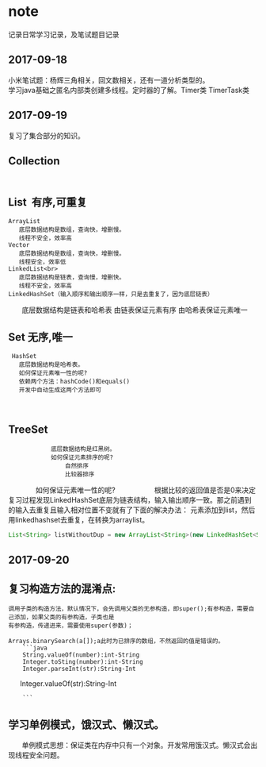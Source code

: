 # note
记录日常学习记录，及笔试题目记录

2017-09-18
-------------------------------------------------------------------

小米笔试题：杨辉三角相关，回文数相关，还有一道分析类型的。<br> 
学习java基础之匿名内部类创建多线程。定时器的了解。Timer类 TimerTask类<br> 

2017-09-19
-----------------------------------------------------------------------------

复习了集合部分的知识。<br> 
## Collection<br> <br> 
## List  有序,可重复                                                                     <br> 
    ArrayList 
       底层数据结构是数组，查询快，增删慢。
       线程不安全，效率高 
    Vector
       底层数据结构是数组，查询快，增删慢。 
       线程安全，效率低 
    LinkedList<br> 
       底层数据结构是链表，查询慢，增删快。
       线程不安全，效率高
    LinkedHashSet（输入顺序和输出顺序一样，只是去重复了，因为底层链表）
        底层数据结构是链表和哈希表 
        由链表保证元素有序
        由哈希表保证元素唯一   
 ## Set   无序,唯一                                                                                             <br> 
     HashSet
       底层数据结构是哈希表。
       如何保证元素唯一性的呢?
       依赖两个方法：hashCode()和equals()
       开发中自动生成这两个方法即可
    
## TreeSet                                                                                                              <br> 
                底层数据结构是红黑树。 
                如何保证元素排序的呢? 
                    自然排序
                    比较器排序 
                如何保证元素唯一性的呢? 
                    根据比较的返回值是否是0来决定
                复习过程发现LinkedHashSet底层为链表结构，输入输出顺序一致。那之前遇到的输入去重复且输入相对位置不变就有了下面的解决办法：
                元素添加到list，然后用linkedhashset去重复，在转换为arraylist。<br> 
 ```java
List<String> listWithoutDup = new ArrayList<String>(new LinkedHashSet<String>(list));
```
        
2017-09-20
--------------------------------------------------------------------------------------

## 复习构造方法的混淆点:<br>
    调用子类的构造方法，默认情况下，会先调用父类的无参构造，即super();有参构造，需要自己添加，如果父类的有参构造，子类也是
    有参构造，传递进来，需要使用super(参数)；
    
    Arrays.binarySearch(a[]);a此时为已排序的数组，不然返回的值是错误的。
        ```java
        String.valueOf(number):int-String
        Integer.toSting(number):int-String
        Integer.parseInt(str):String-Int
        Integer.valueOf(str):String-Int
        
        ```
## 学习单例模式，饿汉式、懒汉式。<br> 
        单例模式思想：保证类在内存中只有一个对象。开发常用饿汉式。懒汉式会出现线程安全问题。
